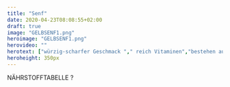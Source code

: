 ```yaml
---
title: "Senf"
date: 2020-04-23T08:08:55+02:00
draft: true
image: "GELBSENF1.png"
heroimage: "GELBSENF1.png"
herovideo: ""
herotext: ["würzig-scharfer Geschmack "," reich Vitaminen","bestehen aus etwa 30% Proteinen "]
heroheight: 350px
---
```

<!--
Der Geschmack ist würzig-scharf und erinnert an Meerrettich. Der schwarze Senf ist schärfer als der weiße Senf und wird häufiger als Heilmittel verwendet. Schmeckt toll in Salaten, Suppen, Kräuterquarks, scharfe Gemüse-, Fleisch- und Fischgerichte und auch prima auf Wurst- und Käsebroten. Schwere Speisen werden durch die Beigabe von Senf-Jungpflanzen leichter verdaulich. Durch Erwärmen lässt die Schärfe nach. Die frischen Senf-Greenies sind reich Vitaminen A, B, C, E und K und den Mineralien Calcium, Eisen, Kalium, Magnesium und Zink. Sie enthalten außerdem 30 – 35 % Protein und vor allem das gesunde ätherische Senföl. -->

NÄHRSTOFFTABELLE ?
